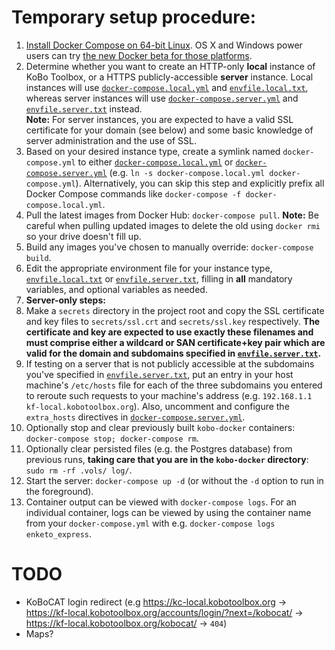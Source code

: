 # Temporary setup procedure:
1. [Install Docker Compose on 64-bit Linux](https://docs.docker.com/compose/install/). OS X and Windows power users can try [the new Docker beta for those platforms](https://blog.docker.com/2016/03/docker-for-mac-windows-beta/).
2. Determine whether you want to create an HTTP-only **local** instance of KoBo Toolbox, or a HTTPS publicly-accessible **server** instance. Local instances will use [`docker-compose.local.yml`](./docker-compose.local.yml) and [`envfile.local.txt`](./envfile.local.txt), whereas server instances will use [`docker-compose.server.yml`](./docker-compose.server.yml) and [`envfile.server.txt`](./envfile.server.txt) instead.  
**Note:** For server instances, you are expected to have a valid SSL certificate for your domain (see below) and some basic knowledge of server administration and the use of SSL.
3. Based on your desired instance type, create a symlink named `docker-compose.yml` to either [`docker-compose.local.yml`](./docker-compose.local.yml) or [`docker-compose.server.yml`](./docker-compose.server.yml) (e.g. `ln -s docker-compose.local.yml docker-compose.yml`). Alternatively, you can skip this step and explicitly prefix all Docker Compose commands like `docker-compose -f docker-compose.local.yml`.
4. Pull the latest images from Docker Hub: `docker-compose pull`. **Note:** Be careful when pulling updated images to delete the old using `docker rmi` so your drive doesn't fill up.
5. Build any images you've chosen to manually override: `docker-compose build`.
6. Edit the appropriate environment file for your instance type, [`envfile.local.txt`](./envfile.local.txt) or [`envfile.server.txt`](./envfile.server.txt), filling in **all** mandatory variables, and optional variables as needed.
7. **Server-only steps:**
  1. Make a `secrets` directory in the project root and copy the SSL certificate and key files to `secrets/ssl.crt` and `secrets/ssl.key` respectively. **The certificate and key are expected to use exactly these filenames and must comprise either a wildcard or SAN certificate+key pair which are valid for the domain and subdomains specified in [`envfile.server.txt`](./envfile.server.txt).**
  2. If testing on a server that is not publicly accessible at the subdomains you've specified in [`envfile.server.txt`](./envfile.server.txt), put an entry in your host machine's `/etc/hosts` file for each of the three subdomains you entered to reroute such requests to your machine's address (e.g. `192.168.1.1 kf-local.kobotoolbox.org`). Also, uncomment and configure the `extra_hosts` directives in [`docker-compose.server.yml`](./docker-compose.server.yml).
8. Optionally stop and clear previously built `kobo-docker` containers: `docker-compose stop; docker-compose rm`.
9. Optionally clear persisted files (e.g. the Postgres database) from previous runs, **taking care that you are in the `kobo-docker` directory**: `sudo rm -rf .vols/ log/`.
10. Start the server: `docker-compose up -d` (or without the `-d` option to run in the foreground).
11. Container output can be viewed with `docker-compose logs`. For an individual container, logs can be viewed by using the container name from your `docker-compose.yml` with e.g. `docker-compose logs enketo_express`.

# TODO
* KoBoCAT login redirect (e.g https://kc-local.kobotoolbox.org -> https://kf-local.kobotoolbox.org/accounts/login/?next=/kobocat/ -> https://kf-local.kobotoolbox.org/kobocat/ -> `404`)
* Maps?
